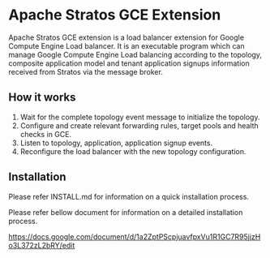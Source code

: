 # Apache Stratos GCE Extension

Apache Stratos GCE extension is a load balancer extension for Google Compute Engine Load balancer.
It is an executable program which can manage Google Compute Engine Load balancing according to the topology,
composite application model and tenant application signups information received from Stratos via
the message broker.

## How it works
1. Wait for the complete topology event message to initialize the topology.
2. Configure and create relevant forwarding rules, target pools and health checks in GCE.
3. Listen to topology, application, application signup events.
4. Reconfigure the load balancer with the new topology configuration.

## Installation
Please refer INSTALL.md for information on a quick installation process.

Please refer bellow document for information on a detailed installation process.

https://docs.google.com/document/d/1a2ZptPScpjuavfpxVu1R1GC7R95jjzHo3L372zL2bRY/edit